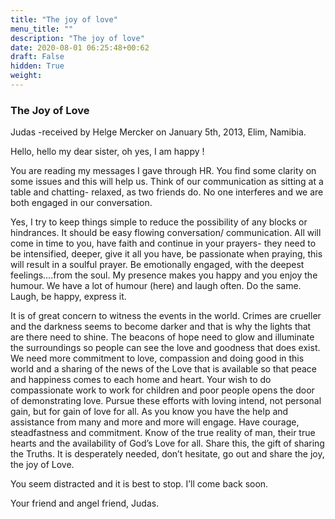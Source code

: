 ```yaml
---
title: "The joy of love"
menu_title: ""
description: "The joy of love"
date: 2020-08-01 06:25:48+00:62
draft: False
hidden: True
weight:
---
```

### The Joy of Love

Judas -received by Helge Mercker on January 5th, 2013, Elim, Namibia.

Hello, hello my dear sister, oh yes, I am happy !

You are reading my messages I gave through HR. You find some clarity on some issues and this will help us. Think of our communication as sitting at a table and chatting- relaxed, as two friends do. No one interferes and we are both engaged in our conversation.

Yes, I try to keep things simple to reduce the possibility of any blocks or hindrances. It should be easy flowing conversation/ communication. All will come in time to you, have faith and continue in your prayers- they need to be intensified, deeper, give it all you have, be passionate when praying, this will result in a soulful prayer. Be emotionally engaged, with the deepest feelings….from the soul. My presence makes you happy and you enjoy the humour. We have a lot of humour (here) and laugh often. Do the same. Laugh, be happy, express it.  

It is of great concern to witness the events in the world. Crimes are crueller and the darkness seems to become darker and that is why the lights that are there need to shine. The beacons of hope need to glow and illuminate the surroundings so people can see the love and goodness that does exist. We need more commitment to love, compassion and doing good in this world and a sharing of the news of the Love that is available so that peace and happiness comes to each home and heart. Your wish to do compassionate work to work for children and poor people opens the door of demonstrating love. Pursue these efforts with loving intend, not personal gain, but for gain of love for all. As you know you have the help and assistance from many and more and more will engage. Have courage, steadfastness and commitment. Know of the true reality of man, their true hearts and the availability of God’s Love for all. Share this, the gift of sharing the Truths. It is desperately needed, don’t hesitate, go out and share the joy, the joy of Love.

You seem distracted and it is best to stop. I’ll come back soon.

Your friend and angel friend, Judas.
